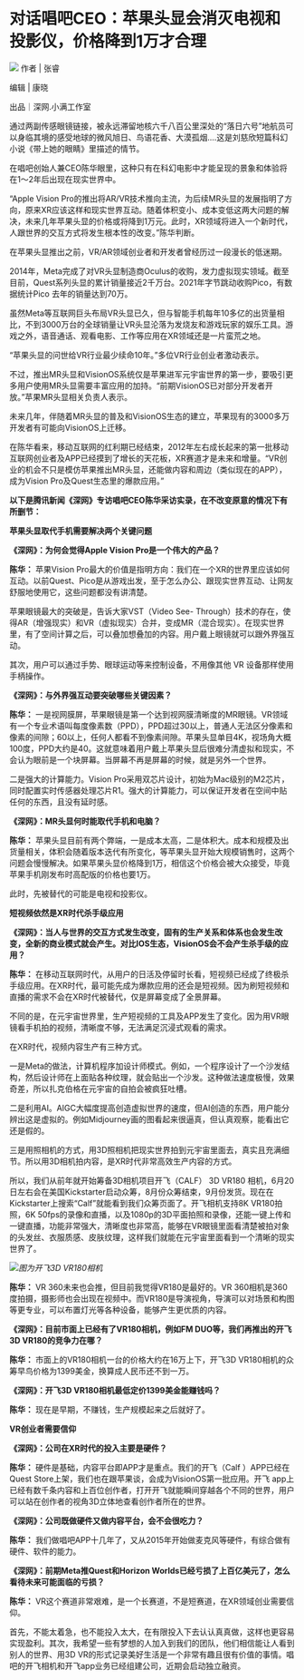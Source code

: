 

# 对话唱吧CEO：苹果头显会消灭电视和投影仪，价格降到1万才合理

![](https://inews.gtimg.com/news_bt/Ou49jfwzItdMIP8Dj7b-nKcHUdB7ruV3ZwKPn5_rhBQUIAA/1000)
作者 | 张睿

编辑 | 康晓

出品｜深网.小满工作室

通过两副传感眼镜链接，被永远滞留地核六千八百公里深处的“落日六号”地航员可以身临其境的感受地球的微风旭日、鸟语花香、大漠孤烟....这是刘慈欣短篇科幻小说《带上她的眼睛》里描述的情节。

在唱吧创始人兼CEO陈华眼里，这种只有在科幻电影中才能呈现的景象和体验将在1～2年后出现在现实世界中。

“Apple Vision
Pro的推出将AR/VR技术推向主流，为后续MR头显的发展指明了方向，原来XR应该这样和现实世界互动。随着体积变小、成本变低这两大问题的解决，未来几年苹果头显的价格或将降到1万元。此时，XR领域将进入一个新时代，人跟世界的交互方式将发生根本性的改变。”陈华判断。

在苹果头显推出之前，VR/AR领域创业者和开发者曾经历过一段漫长的低迷期。

2014年，Meta完成了对VR头显制造商Oculus的收购，发力虚拟现实领域。截至目前，Quest系列头显的累计销量接近2千万台。2021年字节跳动收购Pico，有数据统计Pico
去年的销量达到70万。

虽然Meta等互联网巨头布局VR头显已久，但与智能手机每年10多亿的出货量相比，不到3000万台的全球销量让VR头显沦落为发烧友和游戏玩家的娱乐工具。游戏之外，语音通话、观看电影、工作等应用在XR领域还是一片蛮荒之地。

“苹果头显的问世给VR行业最少续命10年。”多位VR行业创业者激动表示。

不过，推出MR头显和VisionOS系统仅是苹果进军元宇宙世界的第一步，要吸引更多用户使用MR头显需要丰富应用的加持。“前期VisionOS已对部分开发者开放。”苹果MR头显相关负责人表示。

未来几年，伴随着MR头显的普及和VisionOS生态的建立，苹果现有的3000多万开发者有可能向VisionOS上迁移。

在陈华看来，移动互联网的红利期已经结束，2012年左右成长起来的第一批移动互联网创业者及APP已经摸到了增长的天花板，XR赛道才是未来和增量。“VR创业的机会不只是模仿苹果推出MR头显，还能做内容和周边（类似现在的APP），成为Vision
Pro及Quest生态里的爆款应用。”

**以下是腾讯新闻《深网》专访唱吧CEO陈华采访实录，在不改变原意的情况下有所删节：**

**苹果头显取代手机需要解决两个关键问题**

**《深网》：为何会觉得Apple Vision Pro是一个伟大的产品？**

**陈华：** 苹果Vision
Pro最大的价值是指明方向：我们在一个XR的世界里应该如何互动。以前Quest、Pico是从游戏出发，至于怎么办公、跟现实世界互动、让网友舒服地使用它，这些问题都没有讲清楚。

苹果眼镜最大的突破是，告诉大家VST（Video See-
Through）技术的存在，使得AR（增强现实）和VR（虚拟现实）合并，变成MR（混合现实）。在现实世界里，有了空间计算之后，可以叠加想叠加的内容。用户戴上眼镜就可以跟外界强互动。

其次，用户可以通过手势、眼球运动等来控制设备，不用像其他 VR 设备那样使用手柄操作。

**《深网》：与外界强互动要突破哪些关键因素？**

**陈华：**
一是视网膜屏，苹果眼镜是第一个达到视网膜清晰度的MR眼镜。VR领域有一个专业术语叫每度像素数（PPD），PPD超过30以上，普通人无法区分像素和像素的间隙；60以上，任何人都看不到像素间隙。苹果头显单目4K，视场角大概100度，PPD大约是40。这就意味着用户戴上苹果头显后很难分清虚拟和现实，不会认为眼前是一个块屏幕。当屏幕不再是屏幕的时候，就是另外一个世界。

二是强大的计算能力。Vision
Pro采用双芯片设计，初始为Mac级别的M2芯片，同时配置实时传感器处理芯片R1。强大的计算能力，可以保证开发者在空间中贴任何的东西，且没有延时感。

**《深网》：MR头显何时能取代手机和电脑？**

**陈华：**
苹果头显目前有两个弊端，一是成本太高，二是体积大。成本和规模及出货量相关，体积会随着版本迭代有所变化，等苹果头显开始大规模销售时，这两个问题会慢慢解决。如果苹果头显价格降到1万，相信这个价格会被大众接受，毕竟苹果手机刚发布时高配版的价格也要1万。

此时，先被替代的可能是电视和投影仪。

**短视频依然是XR时代杀手级应用**

**《深网》：当人与世界的交互方式发生改变，固有的生产关系和体系也会发生改变，全新的商业模式就会产生。对比IOS生态，VisionOS会不会产生杀手级的应用？**

**陈华：**
在移动互联网时代，从用户的日活及停留时长看，短视频已经成了终极杀手级应用。在XR时代，最可能先成为爆款应用的还会是短视频。因为刷短视频和直播的需求不会在XR时代被替代，仅是屏幕变成了全景屏幕。

不同的是，在元宇宙世界里，生产短视频的工具及APP发生了变化。因为用VR眼镜看手机拍的视频，清晰度不够，无法满足沉浸式观看的需求。

在XR时代，视频内容生产有三种方式。

一是Meta的做法，计算机程序加设计师模式。例如，一个程序设计了一个沙发结构，然后设计师在上面贴各种纹理，就会贴出一个沙发。这种做法速度极慢，效果奇差，所以扎克伯格在元宇宙的自拍会被疯狂吐槽。

二是利用AI。AIGC大幅度提高创造虚拟世界的速度，但AI创造的东西，用户能分辨出这是虚拟的。例如Midjourney画的图看起来很逼真，但认真观察，能看出它还是假的。

三是用照相机的方式，用3D照相机把现实世界拍到元宇宙里面去，真实且充满细节。所以用3D相机拍内容，是XR时代非常高效生产内容的方式。

所以，我们从前年就开始筹备3D相机项目开飞（CALF） 3D VR180
相机，6月20日左右会在美国Kickstarter启动众筹，8月份众筹结束，9月份发货。现在在Kickstarter上搜索“Calf”就能看到我们众筹页面了。开飞相机支持8K
VR180拍照，6K
50fps的录像和直播，以及1080p的3D平面拍照和录像，还能一键上传和一键直播，功能非常强大，清晰度也非常高，能够在VR眼镜里面看清楚被拍对象的头发丝、衣服质感、皮肤纹理，这样我们就能在元宇宙里面看到一个清晰的现实世界了。

![](https://inews.gtimg.com/news_bt/O1H2D4GjkdncOFzOrGb7aJ2E4ic6MuTtUnAUAfiVbDsEUAA/1000)_图为开飞3D
VR180相机_

**陈华：** VR 360未来也会推，但目前我觉得VR180是最好的。VR
360相机是360度拍摄，摄影师也会出现在视频中。而VR180是导演视角，导演可以对场景和构图等更专业，可以布置灯光等各种设备，能够产生更优质的内容。

**《深网》：目前市面上已经有了VR180相机，例如FM DUO等，我们再推出的开飞3D VR180的竞争力在哪？**

**陈华：** 市面上的VR180相机一台的价格大约在16万上下，开飞3D VR180相机的众筹早鸟价格为1399美金，换算成人民币还不到一万。

**《深网》：开飞3D VR180相机最低定价1399美金能赚钱吗？**

**陈华：** 现在是早期，不赚钱，生产规模起来之后就好了。

**VR创业者需要信仰**

**《深网》：公司在XR时代的投入主要是硬件？**

**陈华：** 硬件是基础，内容平台即APP才是重点。我们的开飞（Calf ）APP已经在Quest
Store上架，我们也在跟苹果谈，会成为VisionOS第一批应用。开飞
app上已经有数千条内容和上百位创作者，打开开飞就能瞬间穿越各个不同的世界，用户可以站在创作者的视角3D立体地查看创作者所在的世界。

**《深网》：公司既做硬件又做内容平台，会不会很吃力？**

**陈华：** 我们做唱吧APP十几年了，又从2015年开始做麦克风等硬件，有综合做有硬件、软件的能力。

**《深网》：前期Meta推Quest和Horizon Worlds已经亏损了上百亿美元了，怎么看待未来可能面临的亏损？**

**陈华：** VR这个赛道非常艰难，是一个长赛道，不是短赛道，在XR领域创业需要信仰。

首先，不能太着急，也不能投入太大，在有限投入下去认认真真做，这样也更容易实现盈利。其次，我希望一些有梦想的人加入到我们的团队，他们相信能让人看到别人的世界、用3D
VR的形式记录美好生活是一个非常有趣且很有价值的事情。唱吧的开飞相机和开飞app业务已经组建公司，近期会启动独立融资。

